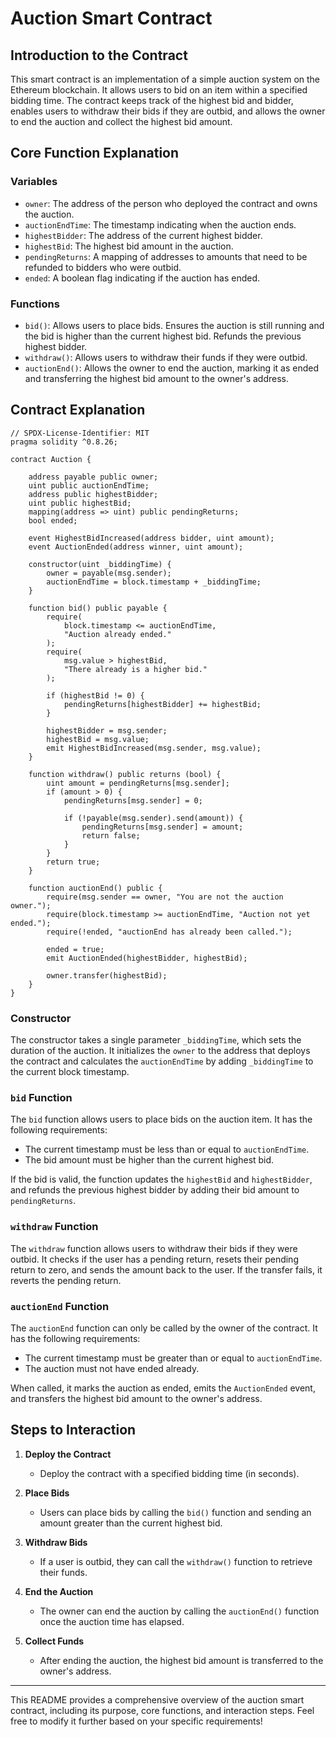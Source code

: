 # Auction Smart Contract

## Introduction to the Contract

This smart contract is an implementation of a simple auction system on the Ethereum blockchain. It allows users to bid on an item within a specified bidding time. The contract keeps track of the highest bid and bidder, enables users to withdraw their bids if they are outbid, and allows the owner to end the auction and collect the highest bid amount.

## Core Function Explanation

### Variables

- `owner`: The address of the person who deployed the contract and owns the auction.
- `auctionEndTime`: The timestamp indicating when the auction ends.
- `highestBidder`: The address of the current highest bidder.
- `highestBid`: The highest bid amount in the auction.
- `pendingReturns`: A mapping of addresses to amounts that need to be refunded to bidders who were outbid.
- `ended`: A boolean flag indicating if the auction has ended.
### Functions

- `bid()`: Allows users to place bids. Ensures the auction is still running and the bid is higher than the current highest bid. Refunds the previous highest bidder.
- `withdraw()`: Allows users to withdraw their funds if they were outbid.
- `auctionEnd()`: Allows the owner to end the auction, marking it as ended and transferring the highest bid amount to the owner's address.

## Contract Explanation

```solidity
// SPDX-License-Identifier: MIT
pragma solidity ^0.8.26;

contract Auction {
    
    address payable public owner;
    uint public auctionEndTime;
    address public highestBidder;
    uint public highestBid;
    mapping(address => uint) public pendingReturns;
    bool ended;

    event HighestBidIncreased(address bidder, uint amount);
    event AuctionEnded(address winner, uint amount);

    constructor(uint _biddingTime) {
        owner = payable(msg.sender);
        auctionEndTime = block.timestamp + _biddingTime;
    }

    function bid() public payable {
        require(
            block.timestamp <= auctionEndTime,
            "Auction already ended."
        );
        require(
            msg.value > highestBid,
            "There already is a higher bid."
        );

        if (highestBid != 0) {
            pendingReturns[highestBidder] += highestBid;
        }

        highestBidder = msg.sender;
        highestBid = msg.value;
        emit HighestBidIncreased(msg.sender, msg.value);
    }

    function withdraw() public returns (bool) {
        uint amount = pendingReturns[msg.sender];
        if (amount > 0) {
            pendingReturns[msg.sender] = 0;

            if (!payable(msg.sender).send(amount)) {
                pendingReturns[msg.sender] = amount;
                return false;
            }
        }
        return true;
    }

    function auctionEnd() public {
        require(msg.sender == owner, "You are not the auction owner.");
        require(block.timestamp >= auctionEndTime, "Auction not yet ended.");
        require(!ended, "auctionEnd has already been called.");

        ended = true;
        emit AuctionEnded(highestBidder, highestBid);

        owner.transfer(highestBid);
    }
}
```

### Constructor

The constructor takes a single parameter `_biddingTime`, which sets the duration of the auction. It initializes the `owner` to the address that deploys the contract and calculates the `auctionEndTime` by adding `_biddingTime` to the current block timestamp.

### `bid` Function

The `bid` function allows users to place bids on the auction item. It has the following requirements:
- The current timestamp must be less than or equal to `auctionEndTime`.
- The bid amount must be higher than the current highest bid.

If the bid is valid, the function updates the `highestBid` and `highestBidder`, and refunds the previous highest bidder by adding their bid amount to `pendingReturns`.

### `withdraw` Function

The `withdraw` function allows users to withdraw their bids if they were outbid. It checks if the user has a pending return, resets their pending return to zero, and sends the amount back to the user. If the transfer fails, it reverts the pending return.

### `auctionEnd` Function

The `auctionEnd` function can only be called by the owner of the contract. It has the following requirements:
- The current timestamp must be greater than or equal to `auctionEndTime`.
- The auction must not have ended already.

When called, it marks the auction as ended, emits the `AuctionEnded` event, and transfers the highest bid amount to the owner's address.

## Steps to Interaction

1. **Deploy the Contract**
   - Deploy the contract with a specified bidding time (in seconds).

2. **Place Bids**
   - Users can place bids by calling the `bid()` function and sending an amount greater than the current highest bid.

3. **Withdraw Bids**
   - If a user is outbid, they can call the `withdraw()` function to retrieve their funds.

4. **End the Auction**
   - The owner can end the auction by calling the `auctionEnd()` function once the auction time has elapsed.

5. **Collect Funds**
   - After ending the auction, the highest bid amount is transferred to the owner's address.

---

This README provides a comprehensive overview of the auction smart contract, including its purpose, core functions, and interaction steps. Feel free to modify it further based on your specific requirements!

